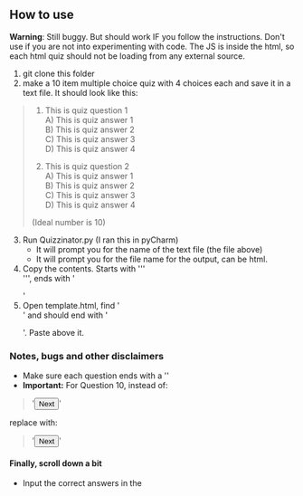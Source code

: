 ## How to use

**Warning**: Still buggy. But should work IF you follow the instructions. Don't use if you are not into experimenting with code. The JS is inside the html, so each html quiz should not be loading from any external source.

1. git clone this folder
2. make a 10 item multiple choice quiz with 4 choices each and save it in a text file.
    It should look like this:

>   1. This is quiz question 1<br>
>   A) This is quiz answer 1<br>
>   B) This is quiz answer 2<br>
>   C) This is quiz answer 3<br>
>   D) This is quiz answer 4<br>
>
>   2. This is quiz question 2<br>
>   A) This is quiz answer 1<br>
>   B) This is quiz answer 2<br>
>   C) This is quiz answer 3<br>
>   D) This is quiz answer 4<br>
>
>   (Ideal number is 10)
3. Run Quizzinator.py (I ran this in pyCharm)
    - It will prompt you for the name of the text file (the file above)
    - It will prompt you for the file name for the output, can be html.
4. Copy the contents. Starts with '''<form>''', ends with '</form>'
5. Open template.html, find '<form>' and should end with '</form>'. Paste above it.

### Notes, bugs and other disclaimers

- Make sure each question ends with a '</div>'
- **Important:** For Question 10, instead of:
> '<button type="button" class="next-btn">Next</button>'

replace with:

> '<button type="submit" class="submit-btn">Next</button>'

#### Finally, scroll down a bit

- Input the correct answers in the <script section>
- Replace the <head> and <title> fields.

SAVE!

